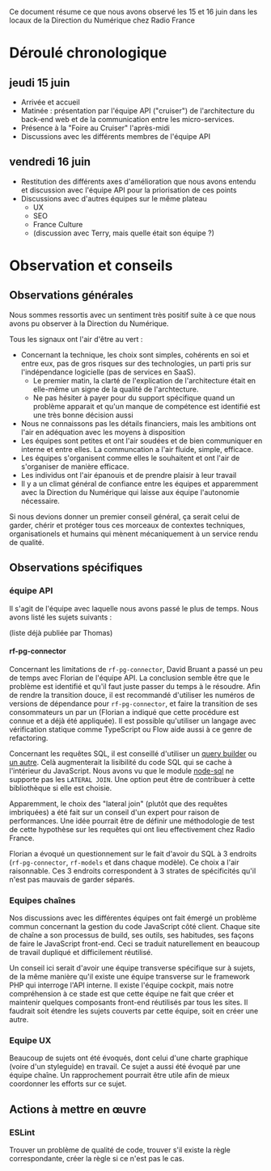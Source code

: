 Ce document résume ce que nous avons observé les 15 et 16 juin dans les locaux de la Direction du Numérique chez Radio France

# Déroulé chronologique

## jeudi 15 juin

* Arrivée et accueil
* Matinée : présentation par l'équipe API ("cruiser") de l'architecture du back-end web et de la communication entre les micro-services.
* Présence à la "Foire au Cruiser" l'après-midi
* Discussions avec les différents membres de l'équipe API

## vendredi 16 juin

* Restitution des différents axes d'amélioration que nous avons entendu et discussion avec l'équipe API pour la priorisation de ces points
* Discussions avec d'autres équipes sur le même plateau
    * UX
    * SEO
    * France Culture
    * (discussion avec Terry, mais quelle était son équipe ?)


# Observation et conseils

## Observations générales

Nous sommes ressortis avec un sentiment très positif suite à ce que nous avons pu observer à la Direction du Numérique.

Tous les signaux ont l'air d'être au vert : 
* Concernant la technique, les choix sont simples, cohérents en soi et entre eux, pas de gros risques sur des technologies, un parti pris sur l'indépendance logicielle (pas de services en SaaS).
    * Le premier matin, la clarté de l'explication de l'architecture était en elle-même un signe de la qualité de l'archtecture.
    * Ne pas hésiter à payer pour du support spécifique quand un problème apparait et qu'un manque de compétence est identifié est une très bonne décision aussi
* Nous ne connaissons pas les détails financiers, mais les ambitions ont l'air en adéquation avec les moyens à disposition
* Les équipes sont petites et ont l'air soudées et de bien communiquer en interne et entre elles. La communcation a l'air fluide, simple, efficace.
* Les équipes s'organisent comme elles le souhaitent et ont l'air de s'organiser de manière efficace.
* Les individus ont l'air épanouis et de prendre plaisir à leur travail
* Il y a un climat général de confiance entre les équipes et apparemment avec la Direction du Numérique qui laisse aux équipe l'autonomie nécessaire.

Si nous devions donner un premier conseil général, ça serait celui de garder, chérir et protéger tous ces morceaux de contextes techniques, organisationels et humains qui mènent mécaniquement à un service rendu de qualité.

## Observations spécifiques

### équipe API

Il s'agit de l'équipe avec laquelle nous avons passé le plus de temps. Nous avons listé les sujets suivants :

(liste déjà publiée par Thomas)

#### rf-pg-connector

Concernant les limitations de `rf-pg-connector`, David Bruant a passé un peu de temps avec Florian de l'équipe API. La conclusion semble être que le problème est identifié et qu'il faut juste passer du temps à le résoudre. Afin de rendre la transition douce, il est recommandé d'utiliser les numéros de versions de dépendance pour `rf-pg-connector`, et faire la transition de ses consommateurs un par un (Florian a indiqué que cette procédure est connue et a déjà été appliquée).
Il est possible qu'utiliser un langage avec vérification statique comme TypeScript ou Flow aide aussi à ce genre de refactoring.

Concernant les requêtes SQL, il est conseillé d'utiliser un [query builder](https://github.com/brianc/node-sql) ou [un autre](https://www.npmjs.com/package/sql-template-strings). Celà augmenterait la lisibilité du code SQL qui se cache à l'intérieur du JavaScript.
Nous avons vu que le module [node-sql](https://github.com/brianc/node-sql) ne supporte pas les `LATERAL JOIN`. Une option peut être de contribuer à cette bibliothèque si elle est choisie.

Apparemment, le choix des "lateral join" (plutôt que des requêtes imbriquées) a été fait sur un conseil d'un expert pour raison de performances. Une idée pourrait être de définir une méthodologie de test de cette hypothèse sur les requêtes qui ont lieu effectivement chez Radio France.

Florian a évoqué un questionnement sur le fait d'avoir du SQL à 3 endroits (`rf-pg-connector`, `rf-models` et dans chaque modèle). Ce choix a l'air raisonnable. Ces 3 endroits correspondent à 3 strates de spécificités qu'il n'est pas mauvais de garder séparés.


### Equipes chaînes

Nos discussions avec les différentes équipes ont fait émergé un problème commun concernant la gestion du code JavaScript côté client.
Chaque site de chaîne a son processus de build, ses outils, ses habitudes, ses façons de faire le JavaScript front-end. Ceci se traduit naturellement en beaucoup de travail dupliqué et difficilement réutilisé.

Un conseil ici serait d'avoir une équipe transverse spécifique sur à sujets, de la même manière qu'il existe une équipe transverse sur le framework PHP qui interroge l'API interne. 
Il existe l'équipe cockpit, mais notre compréhension à ce stade est que cette équipe ne fait que créer et maintenir quelques composants front-end réutilisés par tous les sites.
Il faudrait soit étendre les sujets couverts par cette équipe, soit en créer une autre.


### Equipe UX

Beaucoup de sujets ont été évoqués, dont celui d'une charte graphique (voire d'un styleguide) en travail.
Ce sujet a aussi été évoqué par une équipe chaîne. Un rapprochement pourrait être utile afin de mieux coordonner les efforts sur ce sujet.


## Actions à mettre en œuvre

### ESLint

Trouver un problème de qualité de code, trouver s'il existe la règle correspondante, créer la règle si ce n'est pas le cas.